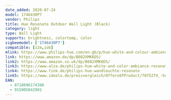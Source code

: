 ```yaml
---
date_added: 2020-07-24
model: 1746430P7
vendor: Philips
title: Hue Resonate Outdoor Wall Light (Black)
category: light
type: Wall Light
supports: brightness, colortemp, color
zigbeemodel: ['1746430P7']
compatible: [z2m,iob]
mlink: https://www.philips-hue.com/en-gb/p/hue-white-and-colour-ambience-resonate-outdoor-wall-light/1746430P7
link: https://www.amazon.de/dp/B082XMK6D5/
link2: https://www.amazon.co.uk/dp/B082XMK6D5/
link3: https://www.alza.de/philips-hue-white-and-color-ambiance-resonate-1746430p7-d5821734.htm
link4: https://www.tink.de/philips-hue-wandleuchte-resonate
link5: https://www.idealo.de/preisvergleich/OffersOfProduct/7075274_-hue-white-and-color-ambiance-resonate-outdoor-wall-light-led-schwarz-17464-30-p7-philips.html
EAN: 
  - 8718696174388
  - 915005842901
---
```

